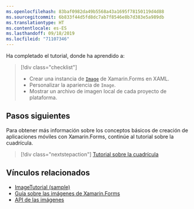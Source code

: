 ```yaml
---
ms.openlocfilehash: 83baf0982da49b5568a43a1695f78150119d4d88
ms.sourcegitcommit: 6b833f44d5fd8dc7ab7f8546e8b7d383e5a989db
ms.translationtype: HT
ms.contentlocale: es-ES
ms.lasthandoff: 09/18/2019
ms.locfileid: "71107346"
---
```

Ha completado el tutorial, donde ha aprendido a:

> [!div class="checklist"]
>
> - Crear una instancia de [`Image`](xref:Xamarin.Forms.Image) de Xamarin.Forms en XAML.
> - Personalizar la apariencia de `Image`.
> - Mostrar un archivo de imagen local de cada proyecto de plataforma.

## <a name="next-steps"></a>Pasos siguientes

Para obtener más información sobre los conceptos básicos de creación de aplicaciones móviles con Xamarin.Forms, continúe al tutorial sobre la cuadrícula.

> [!div class="nextstepaction"]
> [Tutorial sobre la cuadrícula](~/get-started/tutorials/grid/index.yml)

## <a name="related-links"></a>Vínculos relacionados

- [ImageTutorial (sample)](https://docs.microsoft.com/samples/xamarin/xamarin-forms-samples/getstarted-tutorials-imagetutorial/)
- [Guía sobre las imágenes de Xamarin.Forms](~/xamarin-forms/user-interface/images.md)
- [API de las imágenes](xref:Xamarin.Forms.Image)
